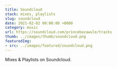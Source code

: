 ```yaml
---
title: Soundcloud
stack: mixes, playlists
slug: soundcloud
date: 2021-02-02 00:00:00 +0000
category: music
url: https://soundcloud.com/princebazawule/tracks
thumb: ../images/thumb/soundcloud.png
featuredImg: 
- src: ../images/featured/soundcloud.png
---
```


Mixes & Playlists on Soundcloud.